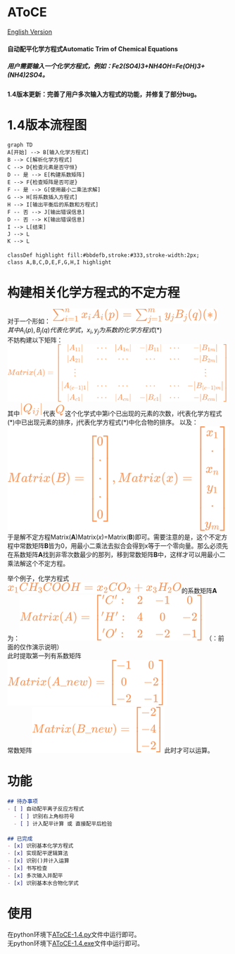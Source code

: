# AToCE
[English Version](README_en.md)
#### 自动配平化学方程式Automatic Trim of Chemical Equations

##### 用户需要输入一个化学方程式，例如：Fe2(SO4)3+NH4OH=Fe(OH)3+(NH4)2SO4。

#### 1.4版本更新：完善了用户多次输入方程式的功能，并修复了部分bug。


# 1.4版本流程图

```mermaid
graph TD
A[开始] --> B[输入化学方程式]
B --> C[解析化学方程式]
C --> D{检查元素是否守恒}
D -- 是 --> E[构建系数矩阵]
E --> F{检查矩阵是否可逆}
F -- 是 --> G[使用最小二乘法求解]
G --> H[将系数插入方程式]
H --> I[输出平衡后的系数和方程式]
F -- 否 --> J[输出错误信息]
D -- 否 --> K[输出错误信息]
I --> L[结束]
J --> L
K --> L

classDef highlight fill:#bbdefb,stroke:#333,stroke-width:2px;
class A,B,C,D,E,F,G,H,I highlight
```

# 构建相关化学方程式的不定方程
对于一个形如：  ![化学方程式统一表达](./formula/化学方程式统一表达.svg)  
$其中A_{i}(p),B_{j}(q)代表化学式，x_{i},y_{j} 为系数的化学方程式(*)$  
不妨构建以下矩阵：
![原系数矩阵A](./formula/Original_Coefficient_Matrix_A.svg)  
 其中![Q_{ij}](./formula/Q_{ij}.svg)代表![Q](./formula/Q.svg)这个化学式中第i个已出现的元素的次数，i代表化学方程式(\*)中已出现元素的排序，j代表化学方程式(\*)中化合物的排序。 以及：
![matrix(B&X)](./formula/matrix(B&X).svg)
<br>于是解不定方程Matrix(**A**)Matrix(*x*)=Matrix(**B**)即可。需要注意的是，这个不定方程中常数矩阵**B**皆为0，用最小二乘法去拟合会得到x等于一个零向量。那么必须先在系数矩阵**A**找到非零次数最少的那列，移到常数矩阵**B**中，这样才可以用最小二乘法解这个不定方程。

举个例子，化学方程式![one_example](./formula/one_example.svg)的系数矩阵**A**为：![one_example_A](./formula/one_example_A.svg)（：前面的仅作演示说明）  
此时提取第一列有系数矩阵![A_new](./formula/one_example_A_new.svg)<br>常数矩阵![B_new](./formula/one_example_B_new.svg)此时才可以运算。

# 功能

```markdown
## 待办事项
- [ ] 自动配平离子反应方程式
  - [ ] 识别右上角标符号 
  - [ ] 计入配平计算 或 直接配平后检验

## 已完成
- [x] 识别基本化学方程式
- [x] 实现配平逻辑算法
- [x] 识别()并计入运算
- [x] 书写检查
- [x] 多次输入并配平
- [x] 识别基本水合物化学式
```

# 使用
在python环境下[AToCE-1.4.py](./AToCE-1.4.py)文件中运行即可。  
无python环境下[AToCE-1.4.exe](./dist/AToCE-1.4.exe)文件中运行即可。
